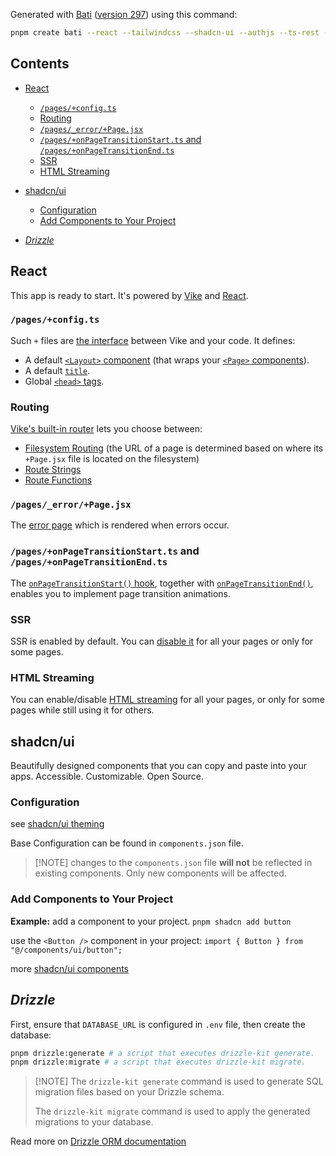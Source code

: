 <!--bati:start section="document"-->

<!--bati:start section="intro"-->

Generated with [Bati](https://batijs.dev) ([version 297](https://www.npmjs.com/package/create-bati/v/0.0.297)) using this command:

```sh
pnpm create bati --react --tailwindcss --shadcn-ui --authjs --ts-rest --express --drizzle --eslint --prettier
```

<!--bati:start section="TOC"-->

## Contents

* [React](#react)

  * [`/pages/+config.ts`](#pagesconfigts)
  * [Routing](#routing)
  * [`/pages/_error/+Page.jsx`](#pages_errorpagejsx)
  * [`/pages/+onPageTransitionStart.ts` and `/pages/+onPageTransitionEnd.ts`](#pagesonpagetransitionstartts-and-pagesonpagetransitionendts)
  * [SSR](#ssr)
  * [HTML Streaming](#html-streaming)

* [shadcn/ui](#shadcnui)

  * [Configuration](#configuration)
  * [Add Components to Your Project](#add-components-to-your-project)

* [*Drizzle*](#drizzle)

<!--bati:end section="TOC"-->

<!--bati:end section="intro"-->

<!--bati:start section="features"-->

<!--bati:start category="UI Framework" flag="react"-->

## React

This app is ready to start. It's powered by [Vike](https://vike.dev) and [React](https://react.dev/learn).

### `/pages/+config.ts`

Such `+` files are [the interface](https://vike.dev/config) between Vike and your code. It defines:

* A default [`<Layout>` component](https://vike.dev/Layout) (that wraps your [`<Page>` components](https://vike.dev/Page)).
* A default [`title`](https://vike.dev/title).
* Global [`<head>` tags](https://vike.dev/head-tags).

### Routing

[Vike's built-in router](https://vike.dev/routing) lets you choose between:

* [Filesystem Routing](https://vike.dev/filesystem-routing) (the URL of a page is determined based on where its `+Page.jsx` file is located on the filesystem)
* [Route Strings](https://vike.dev/route-string)
* [Route Functions](https://vike.dev/route-function)

### `/pages/_error/+Page.jsx`

The [error page](https://vike.dev/error-page) which is rendered when errors occur.

### `/pages/+onPageTransitionStart.ts` and `/pages/+onPageTransitionEnd.ts`

The [`onPageTransitionStart()` hook](https://vike.dev/onPageTransitionStart), together with [`onPageTransitionEnd()`](https://vike.dev/onPageTransitionEnd), enables you to implement page transition animations.

### SSR

SSR is enabled by default. You can [disable it](https://vike.dev/ssr) for all your pages or only for some pages.

### HTML Streaming

You can enable/disable [HTML streaming](https://vike.dev/stream) for all your pages, or only for some pages while still using it for others.

<!--bati:end category="UI Framework" flag="react"-->

<!--bati:start category="UI Component Libraries" flag="shadcn-ui"-->

## shadcn/ui

Beautifully designed components that you can copy and paste into your apps. Accessible. Customizable. Open Source.

### Configuration

see [shadcn/ui theming](https://ui.shadcn.com/docs/theming)

Base Configuration can be found in `components.json` file.

> \[!NOTE]
> changes to the `components.json` file **will not** be reflected in existing components. Only new components will be affected.

### Add Components to Your Project

**Example:** add a component to your project.
`pnpm shadcn add button`

use the `<Button />` component in your project:
`import { Button } from "@/components/ui/button";`

more [shadcn/ui components](https://ui.shadcn.com/docs/components/accordion)

<!--bati:end category="UI Component Libraries" flag="shadcn-ui"-->

<!--bati:start category="Database" flag="drizzle"-->

## *Drizzle*

First, ensure that `DATABASE_URL` is configured in `.env` file, then create the database:

```bash
pnpm drizzle:generate # a script that executes drizzle-kit generate.
pnpm drizzle:migrate # a script that executes drizzle-kit migrate.
```

> \[!NOTE]
> The `drizzle-kit generate` command is used to generate SQL migration files based on your Drizzle schema.
>
> The `drizzle-kit migrate` command is used to apply the generated migrations to your database.

Read more on [Drizzle ORM documentation](https://orm.drizzle.team/docs/overview)

<!--bati:end category="Database" flag="drizzle"-->

<!--bati:end section="features"-->

<!--bati:end section="document"-->
